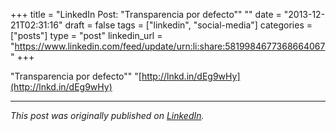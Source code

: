 +++
title = "LinkedIn Post: "Transparencia por defecto"" ""
date = "2013-12-21T02:31:16"
draft = false
tags = ["linkedin", "social-media"]
categories = ["posts"]
type = "post"
linkedin_url = "https://www.linkedin.com/feed/update/urn:li:share:5819984677368664067"
+++

"Transparencia por defecto""
"[http://lnkd.in/dEg9wHy](http://lnkd.in/dEg9wHy)

---

*This post was originally published on [LinkedIn](https://www.linkedin.com/in/adrianmoreno/recent-activity/all/).*